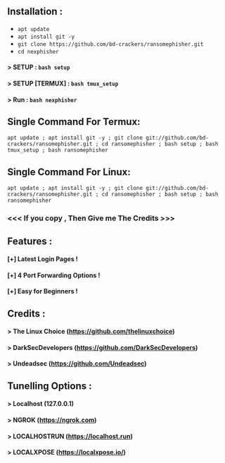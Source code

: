 ## Installation :

* `apt update`
* `apt install git -y`
* `git clone https://github.com/bd-crackers/ransomephisher.git`
* `cd nexphisher`
#### > SETUP : `bash setup`
#### > SETUP [TERMUX] : `bash tmux_setup`
#### > Run : `bash nexphisher`

## Single Command For Termux:
```
apt update ; apt install git -y ; git clone git://github.com/bd-crackers/ransomephisher.git ; cd ransomephisher ; bash setup ; bash tmux_setup ; bash ransomephisher
```


## Single Command For Linux:
```
apt update ; apt install git -y ; git clone git://github.com/bd-crackers/ransomephisher.git ; cd ransomephisher ; bash setup ; bash ransomephisher
```


### <<< If you copy , Then Give me The Credits >>>

## Features :
#### [+] Latest Login Pages !
#### [+] 4 Port Forwarding Options !
#### [+] Easy for Beginners !

## Credits :
#### > The Linux Choice (https://github.com/thelinuxchoice)
#### > DarkSecDevelopers (https://github.com/DarkSecDevelopers)
#### > Undeadsec (https://github.com/Undeadsec)

## Tunelling Options :
#### > Localhost (127.0.0.1)
#### > NGROK (https://ngrok.com)
#### > LOCALHOSTRUN (https://localhost.run)
#### > LOCALXPOSE (https://localxpose.io/)



